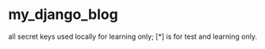# my_django_blog
all secret keys used locally for learning only; 
[*] is for test and learning only.
